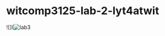 # witcomp3125-lab-2-lyt4atwit
![](![lab3](https://user-images.githubusercontent.com/54997152/138747355-2fcee874-2581-4852-8540-dcf8475e7e69.gif)
